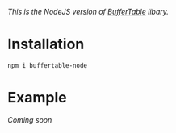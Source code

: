 _This is the NodeJS version of [BufferTable](https://github.com/harchcode/buffertable) libary._

# Installation
`npm i buffertable-node`

# Example
_Coming soon_